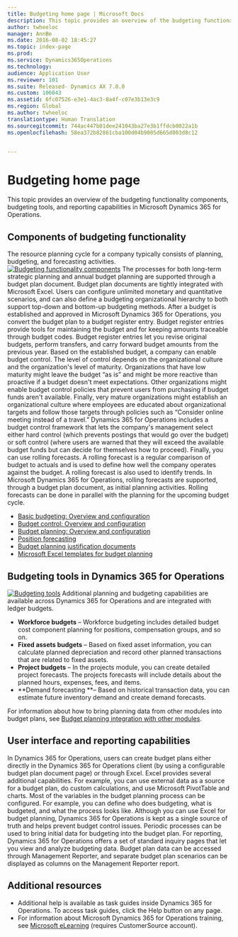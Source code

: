 ```yaml
---
title: Budgeting home page | Microsoft Docs
description: This topic provides an overview of the budgeting functionality components, budgeting tools, and reporting capabilities in Microsoft Dynamics 365 for Operations.
author: twheeloc
manager: AnnBe
ms.date: 2016-08-02 18:45:27
ms.topic: index-page
ms.prod: 
ms.service: Dynamics365Operations
ms.technology: 
audience: Application User
ms.reviewer: 101
ms.suite: Released- Dynamics AX 7.0.0
ms.custom: 106043
ms.assetid: 6fc07526-e3e1-4ac3-8a4f-c07e3b13e3c9
ms.region: Global
ms.author: twheeloc
translationtype: Human Translation
ms.sourcegitcommit: 744ac447b01dee241043ba27e3b1ffdcb0022a1b
ms.openlocfilehash: 58ea372b82861cba100d04b9005d665d003d8c12


---
```


# <a name="budgeting-home-page"></a>Budgeting home page

This topic provides an overview of the budgeting functionality components, budgeting tools, and reporting capabilities in Microsoft Dynamics 365 for Operations.

<a name="components-of-budgeting-functionality"></a>Components of budgeting functionality
-------------------------------------

The resource planning cycle for a company typically consists of planning, budgeting, and forecasting activities. [![Budgeting functionality components](./media/budgeting-functionality-components.jpg)](./media/budgeting-functionality-components.jpg) The processes for both long-term strategic planning and annual budget planning are supported through a budget plan document. Budget plan documents are tightly integrated with Microsoft Excel. Users can configure unlimited monetary and quantitative scenarios, and can also define a budgeting organizational hierarchy to both support top-down and bottom-up budgeting methods. After a budget is established and approved in Microsoft Dynamics 365 for Operations, you convert the budget plan to a budget register entry. Budget register entries provide tools for maintaining the budget and for keeping amounts traceable through budget codes. Budget register entries let you revise original budgets, perform transfers, and carry forward budget amounts from the previous year. Based on the established budget, a company can enable budget control. The level of control depends on the organizational culture and the organization's level of maturity. Organizations that have low maturity might leave the budget “as is” and might be more reactive than proactive if a budget doesn't meet expectations. Other organizations might enable budget control policies that prevent users from purchasing if budget funds aren't available. Finally, very mature organizations might establish an organizational culture where employees are educated about organizational targets and follow those targets through policies such as “Consider online meeting instead of a travel.” Dynamics 365 for Operations includes a budget control framework that lets the company's management select either hard control (which prevents postings that would go over the budget) or soft control (where users are warned that they will exceed the available budget funds but can decide for themselves how to proceed). Finally, you can use rolling forecasts. A rolling forecast is a regular comparison of budget to actuals and is used to define how well the company operates against the budget. A rolling forecast is also used to identify trends. In Microsoft Dynamics 365 for Operations, rolling forecasts are supported, through a budget plan document, as initial planning activities. Rolling forecasts can be done in parallel with the planning for the upcoming budget cycle.

-   [Basic budgeting: Overview and configuration](https://docs.microsoft.com/en-us/dynamics365/operations/financials/budgeting/basic-budgeting-overview-and-configuration)
-   [Budget control: Overview and configuration](https://docs.microsoft.com/en-us/dynamics365/operations/financials/budgeting/budget-control-overview-and-configuration)
-   [Budget planning: Overview and configuration](https://docs.microsoft.com/en-us/dynamics365/operations/financials/budgeting/budget-planning-overview-and-configuration)
-   [Position forecasting](https://docs.microsoft.com/en-us/dynamics365/operations/financials/budgeting/position-forecasting)
-   [Budget planning justification documents](https://ax.help.dynamics.com/en/budget-planning-justification-documents)
-   [Microsoft Excel templates for budget planning](https://docs.microsoft.com/en-us/dynamics365/operations/financials/budgeting/smart-excel-templates-for-budget-planning)

## <a name="budgeting-tools-in-dynamics-365-for-operations"></a>Budgeting tools in Dynamics 365 for Operations
[![Budgeting tools](./media/budgeting-tools.jpg)](./media/budgeting-tools.jpg) Additional planning and budgeting capabilities are available across Dynamics 365 for Operations and are integrated with ledger budgets.

-   **Workforce budgets** – Workforce budgeting includes detailed budget cost component planning for positions, compensation groups, and so on.
-   **Fixed assets budgets** – Based on fixed asset information, you can calculate planned depreciation and record other planned transactions that are related to fixed assets.
-   **Project budgets** – In the projects module, you can create detailed project forecasts. The projects forecasts will include details about the planned hours, expenses, fees, and items.
-   **Demand forecasting **– Based on historical transaction data, you can estimate future inventory demand and create demand forecasts.

For information about how to bring planning data from other modules into budget plans, see [Budget planning integration with other modules](https://docs.microsoft.com/en-us/dynamics365/operations/financials/budgeting/budget-planning-integration-with-other-modules).

## <a name="user-interface-and-reporting-capabilities"></a>User interface and reporting capabilities
In Dynamics 365 for Operations, users can create budget plans either directly in the Dynamics 365 for Operations client (by using a configurable budget plan document page) or through Excel. Excel provides several additional capabilities. For example, you can use external data as a source for a budget plan, do custom calculations, and use Microsoft PivotTable and charts. Most of the variables in the budget planning process can be configured. For example, you can define who does budgeting, what is budgeted, and what the process looks like. Although you can use Excel for budget planning, Dynamics 365 for Operations is kept as a single source of truth and helps prevent budget control issues. Periodic processes can be used to bring initial data for budgeting into the budget plan. For reporting, Dynamics 365 for Operations offers a set of standard inquiry pages that let you view and analyze budgeting data. Budget plan data can be accessed through Management Reporter, and separate budget plan scenarios can be displayed as columns on the Management Reporter report.

## <a name="additional-resources"></a>Additional resources
-   Additional help is available as task guides inside Dynamics 365 for Operations. To access task guides, click the Help button on any page.
-   For information about Microsoft Dynamics 365 for Operations training, see [Microsoft eLearning](https://mbs2.microsoft.com/members/elearning/dynamicstrainingcert.aspx) (requires CustomerSource account).





<!--HONumber=Feb17_HO3-->


